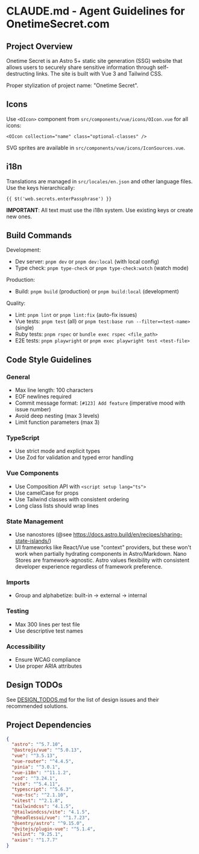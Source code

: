 # CLAUDE.md - Agent Guidelines for OnetimeSecret.com

## Project Overview

Onetime Secret is an Astro 5+ static site generation (SSG) website that allows users to securely share sensitive information through self-destructing links. The site is built with Vue 3 and Tailwind CSS.

Proper stylization of project name: "Onetime Secret".

## Icons

Use `<OIcon>` component from `src/components/vue/icons/OIcon.vue` for all icons:

```vue
<OIcon collection="name" class="optional-classes" />
```

SVG sprites are available in `src/components/vue/icons/IconSources.vue`.

## i18n

Translations are managed in `src/locales/en.json` and other language files. Use the keys hierarchically:

```vue
{{ $t('web.secrets.enterPassphrase') }}
```

**IMPORTANT**: All text must use the i18n system. Use existing keys or create new ones.

## Build Commands

Development:
- Dev server: `pnpm dev` or `pnpm dev:local` (with local config)
- Type check: `pnpm type-check` or `pnpm type-check:watch` (watch mode)

Production:
- Build: `pnpm build` (production) or `pnpm build:local` (development)

Quality:
- Lint: `pnpm lint` or `pnpm lint:fix` (auto-fix issues)
- Vue tests: `pnpm test` (all) or `pnpm test:base run --filter=<test-name>` (single)
- Ruby tests: `pnpm rspec` or `bundle exec rspec <file_path>`
- E2E tests: `pnpm playwright` or `pnpm exec playwright test <test-file>`

## Code Style Guidelines

### General
- Max line length: 100 characters
- EOF newlines required
- Commit message format: `[#123] Add feature` (imperative mood with issue number)
- Avoid deep nesting (max 3 levels)
- Limit function parameters (max 3)

### TypeScript
- Use strict mode and explicit types
- Use Zod for validation and typed error handling

### Vue Components
- Use Composition API with `<script setup lang="ts">`
- Use camelCase for props
- Use Tailwind classes with consistent ordering
- Long class lists should wrap lines

### State Management
- Use nanostores (@see https://docs.astro.build/en/recipes/sharing-state-islands/)
- UI frameworks like React/Vue use "context" providers, but these won't work when partially hydrating components in Astro/Markdown. Nano Stores are framework-agnostic. Astro values flexibility with consistent developer experience regardless of framework preference.

### Imports
- Group and alphabetize: built-in → external → internal

### Testing
- Max 300 lines per test file
- Use descriptive test names

### Accessibility
- Ensure WCAG compliance
- Use proper ARIA attributes

## Design TODOs

See [DESIGN_TODOS.md](./DESIGN_TODOS.md) for the list of design issues and their recommended solutions.

## Project Dependencies

```json
{
  "astro": "^5.7.10",
  "@astrojs/vue": "^5.0.13",
  "vue": "^3.5.13",
  "vue-router": "^4.4.5",
  "pinia": "^3.0.1",
  "vue-i18n": "^11.1.2",
  "zod": "^3.24.1",
  "vite": "^5.4.11",
  "typescript": "^5.6.3",
  "vue-tsc": "^2.1.10",
  "vitest": "^2.1.8",
  "tailwindcss": "4.1.5",
  "@tailwindcss/vite": "4.1.5",
  "@headlessui/vue": "^1.7.23",
  "@sentry/astro": "^9.15.0",
  "@vitejs/plugin-vue": "^5.1.4",
  "eslint": "9.25.1",
  "axios": "^1.7.7"
}
```
